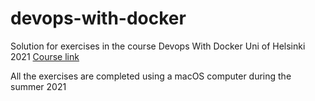 # devops-with-docker
Solution for exercises in the course Devops With Docker Uni of Helsinki 2021
[Course link](https://devopswithdocker.com/)

All the exercises are completed using a macOS computer during the summer 2021
